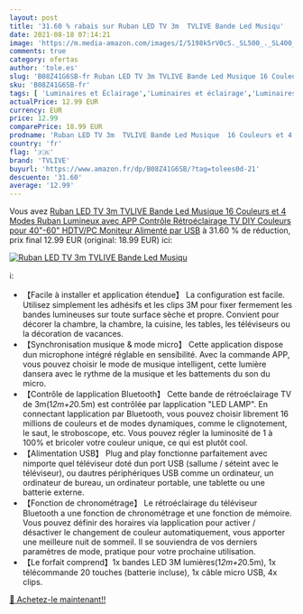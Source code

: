 ```yaml
---
layout: post
title: '31.60 % rabais sur Ruban LED TV 3m  TVLIVE Bande Led Musiqu'
date: 2021-08-18 07:14:21
image: 'https://m.media-amazon.com/images/I/5198k5rV0cS._SL500_._SL400_.jpg'
comments: true
category: ofertas
author: 'tole.es'
slug: 'B08Z41G6SB-fr Ruban LED TV 3m TVLIVE Bande Led Musique 16 Couleurs et 4...'
sku: 'B08Z41G6SB-fr'
tags: [ 'Luminaires et Éclairage','Luminaires et éclairage','Luminaires intérieur','Rubans à LED','tvlive','Éclairage spécial', ]
actualPrice: 12.99 EUR
currency: EUR
price: 12.99
comparePrice: 18.99 EUR
prodname: 'Ruban LED TV 3m  TVLIVE Bande Led Musique  16 Couleurs et 4 Modes Ruban Lumineux avec APP Contrôle  Rétroéclairage TV DIY Couleurs pour 40"-60" HDTV/PC Moniteur  Alimenté par USB'
country: 'fr'
flag: '🇫🇷'
brand: 'TVLIVE'
buyurl: 'https://www.amazon.fr/dp/B08Z41G6SB/?tag=tolees0d-21'
descuento: '31.60'
average: '12.99'
---
```


Vous avez [Ruban LED TV 3m  TVLIVE Bande Led Musique  16 Couleurs et 4 Modes Ruban Lumineux avec APP Contrôle  Rétroéclairage TV DIY Couleurs pour 40"-60" HDTV/PC Moniteur  Alimenté par USB](https://www.amazon.fr/dp/B08Z41G6SB/?tag=tolees0d-21)  à  31.60 % de réduction, prix final  12.99 EUR (original: 18.99 EUR) ici:

[![Ruban LED TV 3m  TVLIVE Bande Led Musiqu](https://m.media-amazon.com/images/I/5198k5rV0cS._SL500_._SL400_.jpg)](https://www.amazon.fr/dp/B08Z41G6SB/?tag=tolees0d-21)

ℹ️:

- 【Facile à installer et application étendue】 La configuration est facile. Utilisez simplement les adhésifs et les clips 3M pour fixer fermement les bandes lumineuses sur toute surface sèche et propre. Convient pour décorer la chambre, la chambre, la cuisine, les tables, les téléviseurs ou la décoration de vacances.
- 【Synchronisation musique & mode micro】 Cette application dispose dun microphone intégré réglable en sensibilité. Avec la commande APP, vous pouvez choisir le mode de musique intelligent, cette lumière dansera avec le rythme de la musique et les battements du son du micro.
- 【Contrôle de lapplication Bluetooth】 Cette bande de rétroéclairage TV de 3m(1*2m+2*0.5m) est contrôlée par lapplication "LED LAMP". En connectant lapplication par Bluetooth, vous pouvez choisir librement 16 millions de couleurs et de modes dynamiques, comme le clignotement, le saut, le stroboscope, etc. Vous pouvez régler la luminosité de 1 à 100% et bricoler votre couleur unique, ce qui est plutôt cool.
- 【Alimentation USB】 Plug and play fonctionne parfaitement avec nimporte quel téléviseur doté dun port USB (sallume / séteint avec le téléviseur), ou dautres périphériques USB comme un ordinateur, un ordinateur de bureau, un ordinateur portable, une tablette ou une batterie externe.
- 【Fonction de chronométrage】 Le rétroéclairage du téléviseur Bluetooth a une fonction de chronométrage et une fonction de mémoire. Vous pouvez définir des horaires via lapplication pour activer / désactiver le changement de couleur automatiquement, vous apporter une meilleure nuit de sommeil. Il se souviendra de vos derniers paramètres de mode, pratique pour votre prochaine utilisation.
- 【Le forfait comprend】1x bandes LED 3M lumières(1*2m+2*0.5m), 1x télécommande 20 touches (batterie incluse), 1x câble micro USB, 4x clips.

[🛒 Achetez-le maintenant!!](https://www.amazon.fr/dp/B08Z41G6SB/?tag=tolees0d-21)
